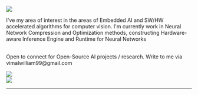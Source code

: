 <img src="https://capsule-render.vercel.app/api?type=waving&color=gradient&height=300&section=header&text=Hi!%20I%27m%20%20Vimal%20William.&fontSize=60"></img>


<p>I've my area of interest in the areas of Embedded AI and SW/HW accelerated algorithms for computer vision. I'm currently work in Neural Network Compression and Optimization methods, constructing Hardware-aware Inference Engine and Runtime for Neural Networks</p>

<br>
Open to connect for Open-Source AI projects / research. Write to me via vimalwilliam99@gmail.com<br>


![](https://github-readme-stats.vercel.app/api?username=VimalWill&theme=tokyonight&hide_border=false&include_all_commits=false&count_private=false)<br/>
![](https://github-readme-streak-stats.herokuapp.com/?user=VimalWill&theme=tokyonight&hide_border=false)<br/>


---
<!-- Proudly created with GPRM ( https://gprm.itsvg.in ) -->
